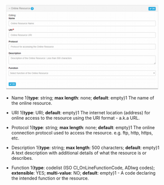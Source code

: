 ![Online Resource](/assets/reference/edit-objects/metadata/metadata/onlineResource.png)

* <span class="md-element">Name</span> 1{**type**: string; **max length**: none; **default**: empty}1 The name of the online resource. 

* <span class="md-element">URI</span> <i class="fa fa-asterisk required" title="Required"></i> 1{**type**: URI; **default**: empty}1 The internet location (address) for online access to the resource using the URI format - a.k.a URL. 

* <span class="md-element">Protocol</span> 1{**type**: string; **max length**: none; **default**: empty}1 The online connection protocol used to access the resource.  e.g. ftp, http, https, etc.

* <span class="md-element">Description</span> 1{**type**: string; **max length**: 500 characters; **default**: empty}1 A text description with additional details of what the resource is or describes. 

* <span class="md-element">Function</span> 1{**type**: codelist (ISO CI_OnLineFunctionCode, ADIwg codes); **extensible**: YES; **multi-value**: NO; **default**: empty}1 - A code declaring the intended function or the resource. 
